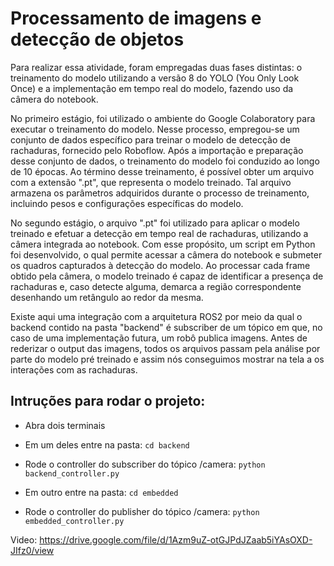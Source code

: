 # Processamento de imagens e detecção de objetos

Para realizar essa atividade, foram empregadas duas fases distintas: o treinamento do modelo utilizando a versão 8 do YOLO (You Only Look Once) e a implementação em tempo real do modelo, fazendo uso da câmera do notebook.

No primeiro estágio, foi utilizado o ambiente do Google Colaboratory para executar o treinamento do modelo. Nesse processo, empregou-se um conjunto de dados específico para treinar o modelo de detecção de rachaduras, fornecido pelo Roboflow. Após a importação e preparação desse conjunto de dados, o treinamento do modelo foi conduzido ao longo de 10 épocas. Ao término desse treinamento, é possível obter um arquivo com a extensão ".pt", que representa o modelo treinado. Tal arquivo armazena os parâmetros adquiridos durante o processo de treinamento, incluindo pesos e configurações específicas do modelo.

No segundo estágio, o arquivo ".pt" foi utilizado para aplicar o modelo treinado e efetuar a detecção em tempo real de rachaduras, utilizando a câmera integrada ao notebook. Com esse propósito, um script em Python foi desenvolvido, o qual permite acessar a câmera do notebook e submeter os quadros capturados à detecção do modelo. Ao processar cada frame obtido pela câmera, o modelo treinado é capaz de identificar a presença de rachaduras e, caso detecte alguma, demarca a região correspondente desenhando um retângulo ao redor da mesma.

Existe aqui uma integração com a arquitetura ROS2 por meio da qual o backend contido na pasta "backend" é subscriber de um tópico em que, no caso de uma implementação futura, um robô publica imagens. Antes de rederizar o output das imagens, todos os arquivos passam pela análise por parte do modelo pré treinado e assim nós conseguimos mostrar na tela a os interações com as rachaduras.

## Intruções para rodar o projeto:

- Abra dois terminais
- Em um deles entre na pasta:
```cd backend```
- Rode o controller do subscriber do tópico /camera:
```python backend_controller.py```


- Em outro entre na pasta:
```cd embedded```
- Rode o controller do publisher do tópico /camera:
```python embedded_controller.py```

 Video: https://drive.google.com/file/d/1Azm9uZ-otGJPdJZaab5iYAsOXD-JIfz0/view
